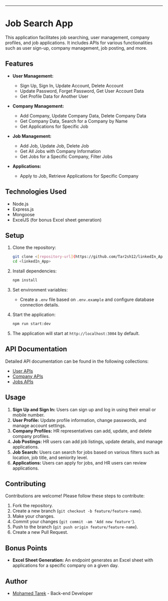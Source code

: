 ---

# Job Search App

This application facilitates job searching, user management, company profiles, and job applications. It includes APIs for various functionalities such as user sign-up, company management, job posting, and more.

## Features

- **User Management:**
  - Sign Up, Sign In, Update Account, Delete Account
  - Update Password, Forget Password, Get User Account Data
  - Get Profile Data for Another User

- **Company Management:**
  - Add Company, Update Company Data, Delete Company Data
  - Get Company Data, Search for a Company by Name
  - Get Applications for Specific Job

- **Job Management:**
  - Add Job, Update Job, Delete Job
  - Get All Jobs with Company Information
  - Get Jobs for a Specific Company, Filter Jobs

- **Applications:**
  - Apply to Job, Retrieve Applications for Specific Company

## Technologies Used

- Node.js
- Express.js
- Mongoose
- ExcelJS (for bonus Excel sheet generation)

## Setup

1. Clone the repository:
   ```bash
   git clone <[repository-url](https://github.com/Tar2sh12/linkedIn_App)>
   cd <linkedIn_App>
   ```

2. Install dependencies:
   ```bash
   npm install
   ```

3. Set environment variables:
   - Create a `.env` file based on `.env.example` and configure database connection details.

4. Start the application:
   ```bash
   npm run start:dev 
   ```

5. The application will start at `http://localhost:3004` by default.

## API Documentation

Detailed API documentation can be found in the following collections:

- [User APIs](link_to_user_apis_documentation)
- [Company APIs](link_to_company_apis_documentation)
- [Jobs APIs](link_to_jobs_apis_documentation)

## Usage

1. **Sign Up and Sign In:** Users can sign up and log in using their email or mobile number.
2. **User Profile:** Update profile information, change passwords, and manage account settings.
3. **Company Profiles:** HR representatives can add, update, and delete company profiles.
4. **Job Postings:** HR users can add job listings, update details, and manage applications.
5. **Job Search:** Users can search for jobs based on various filters such as location, job title, and seniority level.
6. **Applications:** Users can apply for jobs, and HR users can review applications.

## Contributing

Contributions are welcome! Please follow these steps to contribute:

1. Fork the repository.
2. Create a new branch (`git checkout -b feature/feature-name`).
3. Make your changes.
4. Commit your changes (`git commit -am 'Add new feature'`).
5. Push to the branch (`git push origin feature/feature-name`).
6. Create a new Pull Request.

## Bonus Points

- **Excel Sheet Generation:** An endpoint generates an Excel sheet with applications for a specific company on a given day.

## Author

- [Mohamed Tarek](https://github.com/Tar2sh12) - Back-end Developer 
